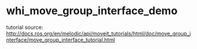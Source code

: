 # whi_move_group_interface_demo
tutorial source: http://docs.ros.org/en/melodic/api/moveit_tutorials/html/doc/move_group_interface/move_group_interface_tutorial.html
